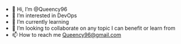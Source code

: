 - 👋 Hi, I’m @Queency96
- 👀 I’m interested in DevOps
- 🌱 I’m currently learning 
- 💞️ I’m looking to collaborate on any topic I can benefit or learn from
- 📫 How to reach me Queency96@gmail.com

<!---
Queency96/Queency96 is a ✨ special ✨ repository because its `README.md` (this file) appears on your GitHub profile.
You can click the Preview link to take a look at your changes.
--->
